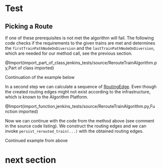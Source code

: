 # Test

## Picking a Route


If one of these prerequisites is not met the algorithm will fail. The following code checks if the requirements to the given trains are met and determines the `firstTrainPathNodeOnDiversion` and the `lastTrainPathNodeOnDiversion`, which are needed for 
our method call, see the previous section.

@Import(import_part_of_class,jenkins_tests/source/RerouteTrainAlgorithm.py,Part of class imported)

Continuation of the example below


In a second step we can calculate a sequence of [RoutingEdge](@py_client_root/aidm/aidm_routing_edge_classes.py). Even though the created routing edges might not exist according to the infrastructure, which is known to 
the Algorithm Platform. 

@Import(import_function,jenkins_tests/source/RerouteTrainAlgorithm.py,Function imported)

Now we can continue with the code from the method above (see comment in the source code listing). We construct the routing edges and we can invoke `persist_rerouted_train(...)` with the obtained routing edges.

Continued example from above

# next section